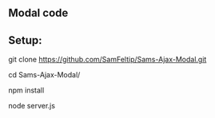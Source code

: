 ## Modal code

## Setup:

git clone https://github.com/SamFeltip/Sams-Ajax-Modal.git

cd Sams-Ajax-Modal/

npm install

node server.js